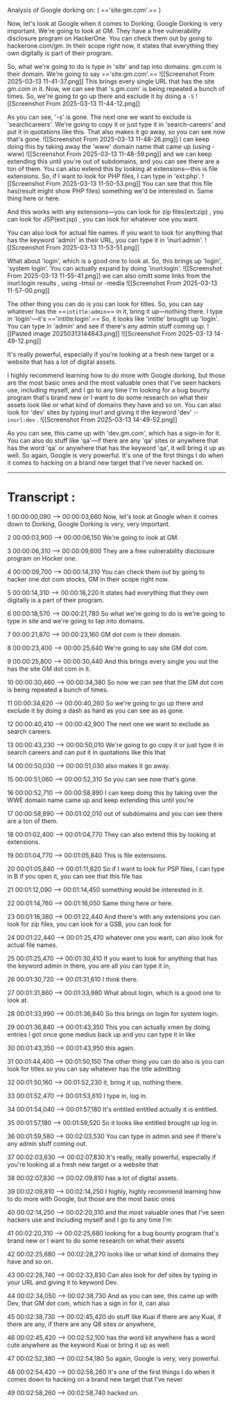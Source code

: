 
Analysis of Google dorking on: ( =='site:gm.com'.== )
 
Now, let's look at Google when it comes to Dorking. Google Dorking is very important. We're going to look at GM. They have a free vulnerability disclosure program on HackerOne. You can check them out by going to hackerone.com/gm. In their scope right now, it states that everything they own digitally is part of their program. 



So, what we're going to do is type in 'site' and tap into domains. gm.com is their domain. We're going to say =='site:gm.com'.== 
![[Screenshot From 2025-03-13 11-41-37.png]]
This brings every single URL that has the site gm.com in it. Now, we can see that 's.gm.com' is being repeated a bunch of times. So, we're going to go up there and exclude it by doing a `-S` 
![[Screenshot From 2025-03-13 11-44-12.png]]

As you can see, '-s' is gone. The next one we want to exclude is 'searchcareers'. We're going to copy it or just type it in 'search-careers' and put it in quotations like this. That also makes it go away, so you can see now that's gone. 
![[Screenshot From 2025-03-13 11-48-26.png]]
I can keep doing this by taking away the 'www' domain name that came up (using -www) 
![[Screenshot From 2025-03-13 11-48-59.png]]
and we can keep extending this until you're out of subdomains, and you can see there are a ton of them. You can also extend this by looking at extensions—this is file extensions. So, if I want to look for PHP files, I can type in 'ext:php'. 
![[Screenshot From 2025-03-13 11-50-53.png]]
You can see that this file has(result might show PHP files) something we'd be interested in. Same thing here or here. 


And this works with any extensions—you can look for zip files(ext:zip) , you can look for JSP(ext:jsp) , you can look for whatever one you want. 


You can also look for actual file names. If you want to look for anything that has the keyword 'admin' in their URL, you can type it in 'inurl:admin'. 
![[Screenshot From 2025-03-13 11-53-51.png]]

What about 'login', which is a good one to look at. So, this brings up 'login', 'system login'. You can actually expand by doing 'inurl:login'. 
![[Screenshot From 2025-03-13 11-55-41.png]]
we can also omitt some links from the inurl:login results , using -tmsii or -media
![[Screenshot From 2025-03-13 11-57-00.png]]


The other thing you can do is you can look for titles. So, you can say whatever has the ==`intitle:admin`== in it, bring it up—nothing there. I type in 'login'—it's =='intitle:login'.== So, it looks like 'intitle' brought up 'login'. You can type in 'admin' and see if there's any admin stuff coming up.
![[Pasted image 20250313144843.png]]
![[Screenshot From 2025-03-13 14-49-12.png]]



It's really powerful, especially if you're looking at a fresh new target or a website that has a lot of digital assets. 

I highly recommend learning how to do more with Google dorking, but those are the most basic ones and the most valuable ones that I've seen hackers use, including myself, and I go to any time I'm looking for a bug bounty program that's brand new or I want to do some research on what their assets look like or what kind of domains they have and so on. You can also look for 'dev' sites by typing inurl and giving it the keyword 'dev'  :- `inurl:dev` . 
![[Screenshot From 2025-03-13 14-49-52.png]]

As you can see, this came up with 'dev.gm.com', which has a sign-in for it. You can also do stuff like 'qa'—if there are any 'qa' sites or anywhere that has the word 'qa' or anywhere that has the keyword 'qa', it will bring it up as well. So again, Google is very powerful. It's one of the first things I do when it comes to hacking on a brand new target that I've never hacked on.





---

# Transcript :


1
00:00:00,090 --> 00:00:03,660
Now, let's look at Google when it comes down to Dorking, Google Dorking is very, very important.

2
00:00:03,900 --> 00:00:06,150
We're going to look at GM.

3
00:00:06,310 --> 00:00:09,600
They are a free vulnerability disclosure program on Hocker one.

4
00:00:09,700 --> 00:00:14,310
You can check them out by going to hacker one dot com stocks, GM in their scope right now.

5
00:00:14,310 --> 00:00:18,220
It states had everything that they own digitally is a part of their program.

6
00:00:18,570 --> 00:00:21,780
So what we're going to do is we're going to type in site and we're going to tap into domains.

7
00:00:21,870 --> 00:00:23,160
GM dot com is their domain.

8
00:00:23,400 --> 00:00:25,640
We're going to say site GM dot com.

9
00:00:25,800 --> 00:00:30,440
And this brings every single you out the has the site GM dot com in it.

10
00:00:30,460 --> 00:00:34,380
So now we can see that the GM dot com is being repeated a bunch of times.

11
00:00:34,620 --> 00:00:40,260
So we're going to go up there and exclude it by doing a dash as hard as you can see as as gone.

12
00:00:40,410 --> 00:00:42,900
The next one we want to exclude as search careers.

13
00:00:43,230 --> 00:00:50,010
We're going to go copy it or just type it in search careers and can put it in quotations like this that

14
00:00:50,030 --> 00:00:51,030
also makes it go away.

15
00:00:51,060 --> 00:00:52,310
So you can see now that's gone.

16
00:00:52,710 --> 00:00:58,890
I can keep doing this by taking over the WWE domain name came up and keep extending this until you're

17
00:00:58,890 --> 00:01:02,010
out of subdomains and you can see there are a ton of them.

18
00:01:02,400 --> 00:01:04,770
They can also extend this by looking at extensions.

19
00:01:04,770 --> 00:01:05,840
This is file extensions.

20
00:01:05,840 --> 00:01:11,820
So if I want to look for PSP files, I can type in B if you open it, you can see that this file has

21
00:01:12,090 --> 00:01:14,450
something would be interested in it.

22
00:01:14,760 --> 00:01:16,050
Same thing here or here.

23
00:01:16,380 --> 00:01:22,440
And there's with any extensions you can look for zip files, you can look for a GSB, you can look for

24
00:01:22,440 --> 00:01:25,470
whatever one you want, can also look for actual file names.

25
00:01:25,470 --> 00:01:30,410
If you want to look for anything that has the keyword admin in there, you are all you can type it in,

26
00:01:30,720 --> 00:01:31,610
I think there.

27
00:01:31,860 --> 00:01:33,980
What about login, which is a good one to look at.

28
00:01:33,990 --> 00:01:36,840
So this brings on login for system login.

29
00:01:36,840 --> 00:01:43,350
This you can actually xmen by doing entries I got once gone medius back up and you can type it in like

30
00:01:43,350 --> 00:01:43,950
this again.

31
00:01:44,400 --> 00:01:50,150
The other thing you can do also is you can look for titles so you can say whatever has the title admitting

32
00:01:50,160 --> 00:01:52,230
it, bring it up, nothing there.

33
00:01:52,470 --> 00:01:53,610
I type in, log in.

34
00:01:54,040 --> 00:01:57,180
It's entitled entitled actually it is entitled.

35
00:01:57,180 --> 00:01:59,520
So it looks like entitled brought up log in.

36
00:01:59,580 --> 00:02:03,530
You can type in admin and see if there's any admin stuff coming out.

37
00:02:03,630 --> 00:02:07,830
It's really, really powerful, especially if you're looking at a fresh new target or a website that

38
00:02:07,830 --> 00:02:09,810
has a lot of digital assets.

39
00:02:09,810 --> 00:02:14,250
I highly, highly recommend learning how to do more with Google, but those are the most basic ones

40
00:02:14,250 --> 00:02:20,310
and the most valuable ones that I've seen hackers use and including myself and I go to any time I'm

41
00:02:20,310 --> 00:02:25,680
looking for a bug bounty program that's brand new or I want to do some research on what their assets

42
00:02:25,680 --> 00:02:28,270
looks like or what kind of domains they have and so on.

43
00:02:28,740 --> 00:02:33,830
Can also look for def sites by typing in your URL and giving it to keyword Dev.

44
00:02:34,050 --> 00:02:38,730
And as you can see, this came up with Dev, that GM dot com, which has a sign in for it, can also

45
00:02:38,730 --> 00:02:45,420
do stuff like Kuai if there are any Kuai, if there are any, if there are any Q8 sites or anywhere,

46
00:02:45,420 --> 00:02:52,100
has the word kit anywhere has a word cute anywhere as the keyword Kuai or bring it up as well.

47
00:02:52,380 --> 00:02:54,180
So again, Google is very, very powerful.

48
00:02:54,420 --> 00:02:58,260
It's one of the first things I do when it comes down to hacking on a brand new target that I've never

49
00:02:58,260 --> 00:02:58,740
hacked on.